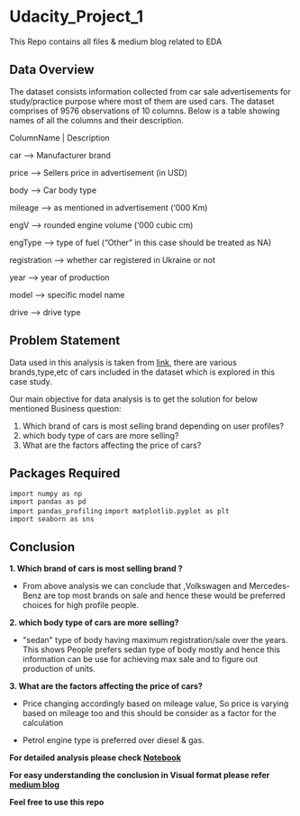 # Udacity_Project_1
This Repo contains all files &amp; medium blog related to EDA
## Data Overview

The dataset consists information collected from car sale advertisements for study/practice purpose where most of them are used cars.
The dataset comprises of 9576 observations of 10 columns. Below is a table showing names of all the columns and their description.

  ColumnName	|    Description
  
  car	       -->    Manufacturer brand
  
  price	        -->   Sellers price in advertisement (in USD)
  
  body	        -->  Car body type
  
  mileage	    -->    as mentioned in advertisement (‘000 Km)
  
  engV	        -->    rounded engine volume (‘000 cubic cm)
  
  engType	    -->    type of fuel (“Other” in this case should be treated as NA)
  
  registration  -->	 whether car registered in Ukraine or not
  
  year	        -->    year of production
  
  model	        -->    specific model name
  
  drive	        -->    drive type




## Problem Statement

Data used in this analysis is taken from [link](https://raw.githubusercontent.com/insaid2018/Term-1/master/Data/Projects/car_sales.csv "link"), there are various brands,type,etc of cars included in the dataset which is explored in this case study.

Our main objective for data analysis is to get the solution for below mentioned Business question:

1. Which brand of cars is most selling brand depending on user profiles?
2. which body type of cars are more selling?
3. What are the factors affecting the price of cars?

## Packages Required

`import numpy as np`                                                
`import pandas as pd`                                             
`import pandas_profiling`
`import matplotlib.pyplot as plt`                               
`import seaborn as sns`                                           



## Conclusion

**1. Which brand of cars is most selling brand ?**


* From above analysis we can conclude that ,Volkswagen and Mercedes-Benz are top most brands on sale and hence these would be    preferred choices for high profile people.


**2. which body type of cars are more selling?**

* "sedan" type of body having maximum registration/sale over the years. This shows People prefers sedan type of body mostly and hence this information can be use for achieving max sale and to figure out production of units.


**3. What are the factors affecting the price of cars?**

*  Price changing accordingly based on mileage value, So price is varying based on mileage too and this should be consider as a factor for the calculation

* Petrol engine type is preferred over diesel & gas.


**For detailed analysis please check [Notebook](https://github.com/SatyamDG/Udacity_Project_1/blob/master/Udacity_Project_1.ipynb "Notebook")**

**For easy understanding the conclusion in Visual format please refer [medium  blog](https://medium.com/@gsatyam625/extracting-insights-from-car-sales-data-using-eda-72d341267f22 "medium  blog")**

**Feel free to use this repo**
